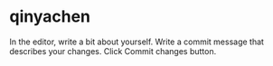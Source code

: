# qinyachen
In the editor, write a bit about yourself.
Write a commit message that describes your changes.
Click Commit changes button.
